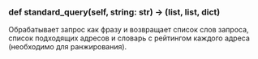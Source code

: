 ### def standard_query(self, string: str) -> (list, list, dict)
Обрабатывает запрос как фразу и возвращает список слов запроса, список
подходящих адресов и словарь с рейтингом каждого адреса 
(необходимо для ранжирования).